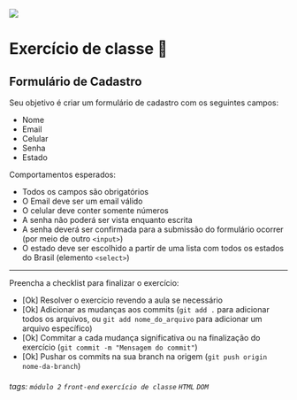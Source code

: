 ![](https://i.imgur.com/xG74tOh.png)

# Exercício de classe 🏫

## Formulário de Cadastro

Seu objetivo é criar um formulário de cadastro com os seguintes campos:
- Nome
- Email
- Celular
- Senha
- Estado

Comportamentos esperados:
- Todos os campos são obrigatórios
- O Email deve ser um email válido
- O celular deve conter somente números
- A senha não poderá ser vista enquanto escrita
- A senha deverá ser confirmada para a submissão do formulário ocorrer (por meio de outro `<input>`)
- O estado deve ser escolhido a partir de uma lista com todos os estados do Brasil (elemento `<select>`)
---

Preencha a checklist para finalizar o exercício:

- [Ok] Resolver o exercício revendo a aula se necessário
- [Ok] Adicionar as mudanças aos commits (`git add .` para adicionar todos os arquivos, ou `git add nome_do_arquivo` para adicionar um arquivo específico)
- [Ok] Commitar a cada mudança significativa ou na finalização do exercício (`git commit -m "Mensagem do commit"`)
- [Ok] Pushar os commits na sua branch na origem (`git push origin nome-da-branch`)

###### tags: `módulo 2` `front-end` `exercício de classe` `HTML` `DOM`
